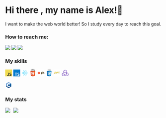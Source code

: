 <h1> Hi there , my name is Alex!👋 </h1>
<p>I want to make the web world better! So I study every day to reach this goal.</p>

<div>
<h3>How to reach me:</h3>
<a href="https://instagram.com/zlapkes?igshid=YmMyMTA2M2Y="><img width="22px" src="https://raw.githubusercontent.com/hussainweb/hussainweb/main/icons/instagram.png"></a>
<a href="https://discordapp.com/users/298134650331725835/"><img width="22px" src="https://raw.githubusercontent.com/peterthehan/peterthehan/master/assets/discord.svg"></a>
 <a href="https://www.linkedin.com/in/alex-lapkes-91ba69257/"><img width="22px" src="https://raw.githubusercontent.com/peterthehan/peterthehan/master/assets/linkedin.svg"></a>
</div>


<h3>My skills</h3>
<p>
<img src="https://raw.githubusercontent.com/github/explore/80688e429a7d4ef2fca1e82350fe8e3517d3494d/topics/javascript/javascript.png" alt="Javascript" height="22">
 <img src="https://raw.githubusercontent.com/github/explore/80688e429a7d4ef2fca1e82350fe8e3517d3494d/topics/typescript/typescript.png" alt="Typescript" height="22">
 <img src="https://raw.githubusercontent.com/github/explore/80688e429a7d4ef2fca1e82350fe8e3517d3494d/topics/react/react.png" alt="React" height="22">
<img src="https://raw.githubusercontent.com/github/explore/80688e429a7d4ef2fca1e82350fe8e3517d3494d/topics/html/html.png" alt="HTML" height="22">
<img src="https://raw.githubusercontent.com/github/explore/80688e429a7d4ef2fca1e82350fe8e3517d3494d/topics/git/git.png" alt="git" height="22">
<img src="https://raw.githubusercontent.com/github/explore/80688e429a7d4ef2fca1e82350fe8e3517d3494d/topics/css/css.png" alt="CSS" height="22">
<!-- <img src="https://raw.githubusercontent.com/github/explore/80688e429a7d4ef2fca1e82350fe8e3517d3494d/topics/nodejs/nodejs.png" alt="NodeJS" height="22"> -->
<img src="https://raw.githubusercontent.com/github/explore/80688e429a7d4ef2fca1e82350fe8e3517d3494d/topics/babel/babel.png" alt="Babel" height="22">
<img src="https://raw.githubusercontent.com/github/explore/80688e429a7d4ef2fca1e82350fe8e3517d3494d/topics/redux/redux.png" alt="Redux" height="22">
</p>
<img src="https://raw.githubusercontent.com/github/explore/80688e429a7d4ef2fca1e82350fe8e3517d3494d/topics/c/c.png" alt="c" height="22">
</p>

<h3>My stats</h3>
<div>
 <a href="https://github-readme-stats.vercel.app/api?username=lu1dgy&hide=contribs&show_icons=true">
  <img  align="left" height="130" style="margin-right: 10px" src="https://github-readme-stats.vercel.app/api?username=lu1dgy&hide=contribs&show_icons=true" />
</a>
<a href="https://github-readme-stats.vercel.app/api/top-langs/?username=lu1dgy&layout=compact">
  <img align="left" height="130" src="https://github-readme-stats.vercel.app/api/top-langs/?username=lu1dgy&layout=compact" />
</a>
</div>
